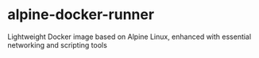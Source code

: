 # alpine-docker-runner
Lightweight Docker image based on Alpine Linux, enhanced with essential networking and scripting tools
